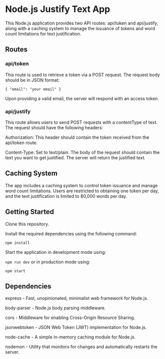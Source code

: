 # Node.js Justify Text App

This Node.js application provides two API routes: api/token and api/justify, along with a caching system to manage the issuance of tokens and word count limitations for text justification.

## Routes

### api/token

This route is used to retrieve a token via a POST request. The request body should be in JSON format:

`{
  "email": "your email"
}`

Upon providing a valid email, the server will respond with an access token.

### api/justify

This route allows users to send POST requests with a contentType of text. The request should have the following headers:

Authorization: This header should contain the token received from the api/token route.

Content-Type: Set to text/plain.
The body of the request should contain the text you want to get justified. The server will return the justified text.

## Caching System

The app includes a caching system to control token issuance and manage word count limitations. Users are restricted to obtaining one token per day, and the text justification is limited to 80,000 words per day.

## Getting Started

Clone this repository.

Install the required dependencies using the following command:

`npm install`

Start the application in development mode using:

`npm run dev`
or in production mode using:

`npm start`

## Dependencies

express - Fast, unopinionated, minimalist web framework for Node.js.

body-parser - Node.js body parsing middleware.

cors - Middleware for enabling Cross-Origin Resource Sharing.

jsonwebtoken - JSON Web Token (JWT) implementation for Node.js.

node-cache - A simple in-memory caching module for Node.js.

nodemon - Utility that monitors for changes and automatically restarts the server.
